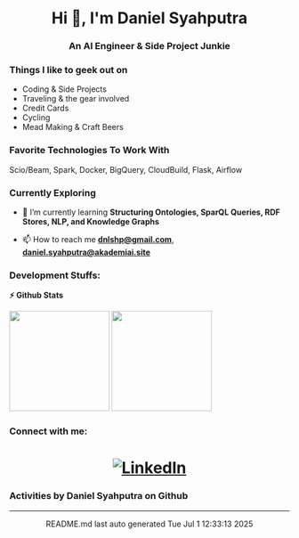 <h1 align="center">Hi 👋, I'm Daniel Syahputra</h1>
<h3 align="center">An AI Engineer & Side Project Junkie</h3>

### Things I like to geek out on
 - Coding & Side Projects
 - Traveling & the gear involved
 - Credit Cards
 - Cycling
 - Mead Making & Craft Beers

### Favorite Technologies To Work With
Scio/Beam, Spark, Docker, BigQuery, CloudBuild, Flask, Airflow

### Currently Exploring
- 🌱 I’m currently learning **Structuring Ontologies, SparQL Queries, RDF Stores, NLP, and Knowledge Graphs**

- 📫 How to reach me **dnlshp@gmail.com**, **daniel.syahputra@akademiai.site**


### Development Stuffs:

<b>⚡ Github Stats</b>
<p float="left">
<img height="180em" src="https://github-readme-stats.vercel.app/api?username=danielsyahputra&show_icons=true&hide_border=true&&count_private=true&include_all_commits=true" /> 
<img height="180em" src="https://github-readme-stats.vercel.app/api/top-langs/?username=danielsyahputra&hide=javascript,css,scss,HTML,jupyter%20notebook&show_icons=true&hide_border=true&layout=compact&langs_count=8"/>
</p>

<h3 align="left">Connect with me:</h3>
<p align="left">
</p>

<h1 align="center">
<a href="https://www.linkedin.com/in/danielsyahputra" target="_blank"><img alt="LinkedIn" src="https://img.shields.io/badge/linkedin-%230077B5.svg?&style=for-the-badge&logo=linkedin&logoColor=white" /></a>
</h1>

### Activities by Daniel Syahputra on Github
<hr>
<div align="center">
README.md last auto generated Tue Jul  1 12:33:13 2025
<br>
</div>